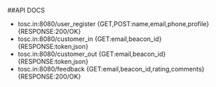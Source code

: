 ##API DOCS

+ tosc.in:8080/user_register {GET,POST:name,email,phone,profile} {RESPONSE:200/OK}
+ tosc.in:8080/customer_in {GET:email,beacon_id} {RESPONSE:token,json}
+ tosc.in:8080/customer_out {GET:email,beacon_id} {RESPONSE:token,json}
+ tosc.in:8080/feedback {GET:email,beacon_id,rating,comments} {RESPONSE:200/OK}
